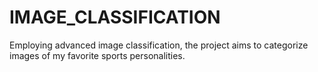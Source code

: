 # IMAGE_CLASSIFICATION
Employing advanced image classification, the project aims to categorize images of my favorite sports personalities.
